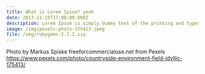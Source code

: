 ```yaml
---
title: What is Lorem Ipsum? yeah
date: 2017-11-15T17:00:00.000Z
description: Lorem Ipsum is simply dummy text of the printing and typesetting industry.
image: /img/pexels-photo-175413.jpeg
file: /img/rubygems-2.7.2.zip
---
```

Photo by Markus Spiske freeforcommercialuse.net from Pexels https://www.pexels.com/photo/countryside-environment-field-idyllic-175413/

